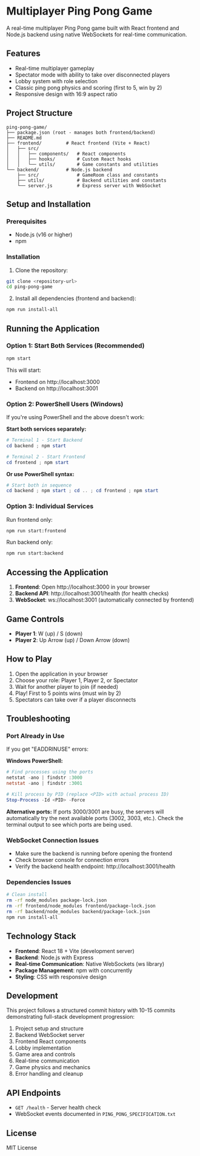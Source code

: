 # Multiplayer Ping Pong Game

A real-time multiplayer Ping Pong game built with React frontend and Node.js backend using native WebSockets for real-time communication.

## Features

- Real-time multiplayer gameplay
- Spectator mode with ability to take over disconnected players
- Lobby system with role selection
- Classic ping pong physics and scoring (first to 5, win by 2)
- Responsive design with 16:9 aspect ratio

## Project Structure

```
ping-pong-game/
├── package.json (root - manages both frontend/backend)
├── README.md
├── frontend/         # React frontend (Vite + React)
│   ├── src/
│   │   ├── components/   # React components
│   │   ├── hooks/        # Custom React hooks
│   │   └── utils/        # Game constants and utilities
└── backend/          # Node.js backend
    ├── src/              # GameRoom class and constants
    ├── utils/            # Backend utilities and constants
    └── server.js         # Express server with WebSocket
```

## Setup and Installation

### Prerequisites
- Node.js (v16 or higher)
- npm

### Installation

1. Clone the repository:
```bash
git clone <repository-url>
cd ping-pong-game
```

2. Install all dependencies (frontend and backend):
```bash
npm run install-all
```

## Running the Application

### Option 1: Start Both Services (Recommended)
```bash
npm start
```

This will start:
- Frontend on http://localhost:3000
- Backend on http://localhost:3001

### Option 2: PowerShell Users (Windows)
If you're using PowerShell and the above doesn't work:

**Start both services separately:**
```powershell
# Terminal 1 - Start Backend
cd backend ; npm start

# Terminal 2 - Start Frontend  
cd frontend ; npm start
```

**Or use PowerShell syntax:**
```powershell
# Start both in sequence
cd backend ; npm start ; cd .. ; cd frontend ; npm start
```

### Option 3: Individual Services

Run frontend only:
```bash
npm run start:frontend
```

Run backend only:
```bash
npm run start:backend
```

## Accessing the Application

1. **Frontend**: Open http://localhost:3000 in your browser
2. **Backend API**: http://localhost:3001/health (for health checks)
3. **WebSocket**: ws://localhost:3001 (automatically connected by frontend)

## Game Controls

- **Player 1**: W (up) / S (down)
- **Player 2**: Up Arrow (up) / Down Arrow (down)

## How to Play

1. Open the application in your browser
2. Choose your role: Player 1, Player 2, or Spectator
3. Wait for another player to join (if needed)
4. Play! First to 5 points wins (must win by 2)
5. Spectators can take over if a player disconnects

## Troubleshooting

### Port Already in Use
If you get "EADDRINUSE" errors:

**Windows PowerShell:**
```powershell
# Find processes using the ports
netstat -ano | findstr :3000
netstat -ano | findstr :3001

# Kill process by PID (replace <PID> with actual process ID)
Stop-Process -Id <PID> -Force
```

**Alternative ports:**
If ports 3000/3001 are busy, the servers will automatically try the next available ports (3002, 3003, etc.). Check the terminal output to see which ports are being used.

### WebSocket Connection Issues
- Make sure the backend is running before opening the frontend
- Check browser console for connection errors
- Verify the backend health endpoint: http://localhost:3001/health

### Dependencies Issues
```bash
# Clean install
rm -rf node_modules package-lock.json
rm -rf frontend/node_modules frontend/package-lock.json  
rm -rf backend/node_modules backend/package-lock.json
npm run install-all
```

## Technology Stack

- **Frontend**: React 18 + Vite (development server)
- **Backend**: Node.js with Express
- **Real-time Communication**: Native WebSockets (ws library)
- **Package Management**: npm with concurrently
- **Styling**: CSS with responsive design

## Development

This project follows a structured commit history with 10-15 commits demonstrating full-stack development progression:

1. Project setup and structure
2. Backend WebSocket server
3. Frontend React components
4. Lobby implementation
5. Game area and controls
6. Real-time communication
7. Game physics and mechanics
8. Error handling and cleanup

## API Endpoints

- `GET /health` - Server health check
- WebSocket events documented in `PING_PONG_SPECIFICATION.txt`

## License

MIT License 